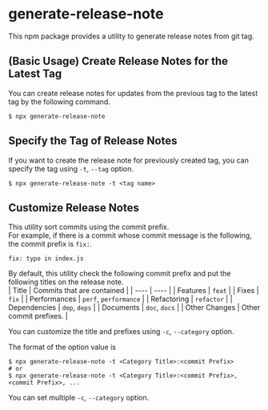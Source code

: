# generate-release-note

This npm package provides a utility to generate release notes from git tag.


## (Basic Usage) Create Release Notes for the Latest Tag

You can create release notes for updates from the previous tag to the latest tag by the following command.

```
$ npx generate-release-note
```

## Specify the Tag of Release Notes
If you want to create the release note for previously created tag, you can specify the tag using `-t`, `--tag` option.

```
$ npx generate-release-note -t <tag name>
```

## Customize Release Notes

This utility sort commits using the commit prefix.  
For example, if there is a commit whose commit message is the following, the commit prefix is `fix:`.

```
fix: typo in index.js
```

By default, this utility check the following commit prefix and put the following titles on the release note.  
| Title | Commits that are contained |
| ---- | ---- |
| Features | `feat` |
| Fixes | `fix` |
| Performances | `perf`, `performance` |
| Refactoring | `refactor` |
| Dependencies | `dep`, `deps` |
| Documents | `doc`, `docs` |
| Other Changes | Other commit prefixes. |

You can customize the title and prefixes using `-c`, `--category` option.

The format of the option value is
```
$ npx generate-release-note -t <Category Title>:<commit Prefix>
# or
$ npx generate-release-note -t <Category Title>:<commit Prefix>,<commit Prefix>, ...
```
You can set multiple `-c`, `--category` option.  
